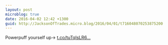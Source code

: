 ```yaml
---
layout: post
microblog: true
date: 2016-04-02 12:42 +1300
guid: http://JacksonOfTrades.micro.blog/2016/04/01/t716048070253875200.html
---
```

Powerpuff yourself up→ [t.co/tuTqIsLR6...](https://t.co/tuTqIsLR6i)
